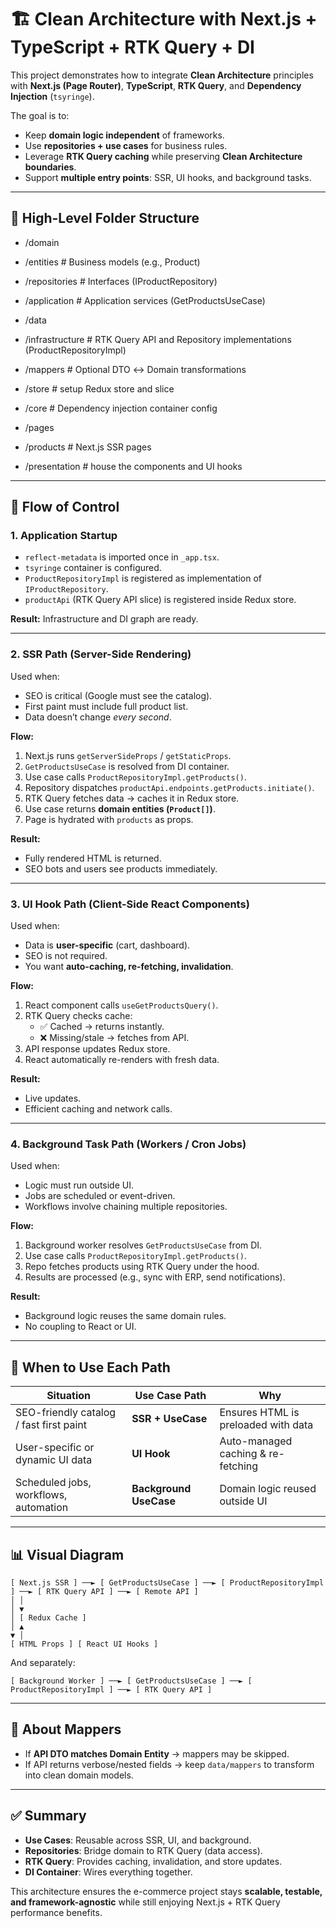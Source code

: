 # 🏗 Clean Architecture with Next.js + TypeScript + RTK Query + DI

This project demonstrates how to integrate **Clean Architecture** principles with **Next.js (Page Router)**, **TypeScript**, **RTK Query**, and **Dependency Injection** (`tsyringe`).

The goal is to:

- Keep **domain logic independent** of frameworks.
- Use **repositories + use cases** for business rules.
- Leverage **RTK Query caching** while preserving **Clean Architecture boundaries**.
- Support **multiple entry points**: SSR, UI hooks, and background tasks.

---

## 📂 High-Level Folder Structure

- /domain
- /entities # Business models (e.g., Product)
- /repositories # Interfaces (IProductRepository)
- /application # Application services (GetProductsUseCase)

- /data
- /infrastructure # RTK Query API and Repository implementations (ProductRepositoryImpl)
- /mappers # Optional DTO ↔ Domain transformations

- /store # setup Redux store and slice
- /core # Dependency injection container config

- /pages
- /products # Next.js SSR pages

- /presentation # house the components and UI hooks

---

## 🔄 Flow of Control

### 1. Application Startup

- `reflect-metadata` is imported once in `_app.tsx`.
- `tsyringe` container is configured.
- `ProductRepositoryImpl` is registered as implementation of `IProductRepository`.
- `productApi` (RTK Query API slice) is registered inside Redux store.

**Result:** Infrastructure and DI graph are ready.

---

### 2. SSR Path (Server-Side Rendering)

Used when:

- SEO is critical (Google must see the catalog).
- First paint must include full product list.
- Data doesn’t change _every second_.

**Flow:**

1. Next.js runs `getServerSideProps` / `getStaticProps`.
2. `GetProductsUseCase` is resolved from DI container.
3. Use case calls `ProductRepositoryImpl.getProducts()`.
4. Repository dispatches `productApi.endpoints.getProducts.initiate()`.
5. RTK Query fetches data → caches it in Redux store.
6. Use case returns **domain entities (`Product[]`)**.
7. Page is hydrated with `products` as props.

**Result:**

- Fully rendered HTML is returned.
- SEO bots and users see products immediately.

---

### 3. UI Hook Path (Client-Side React Components)

Used when:

- Data is **user-specific** (cart, dashboard).
- SEO is not required.
- You want **auto-caching, re-fetching, invalidation**.

**Flow:**

1. React component calls `useGetProductsQuery()`.
2. RTK Query checks cache:
   - ✅ Cached → returns instantly.
   - ❌ Missing/stale → fetches from API.
3. API response updates Redux store.
4. React automatically re-renders with fresh data.

**Result:**

- Live updates.
- Efficient caching and network calls.

---

### 4. Background Task Path (Workers / Cron Jobs)

Used when:

- Logic must run outside UI.
- Jobs are scheduled or event-driven.
- Workflows involve chaining multiple repositories.

**Flow:**

1. Background worker resolves `GetProductsUseCase` from DI.
2. Use case calls `ProductRepositoryImpl.getProducts()`.
3. Repo fetches products using RTK Query under the hood.
4. Results are processed (e.g., sync with ERP, send notifications).

**Result:**

- Background logic reuses the same domain rules.
- No coupling to React or UI.

---

## 🔑 When to Use Each Path

| Situation                               | Use Case Path          | Why                                 |
| --------------------------------------- | ---------------------- | ----------------------------------- |
| SEO-friendly catalog / fast first paint | **SSR + UseCase**      | Ensures HTML is preloaded with data |
| User-specific or dynamic UI data        | **UI Hook**            | Auto-managed caching & re-fetching  |
| Scheduled jobs, workflows, automation   | **Background UseCase** | Domain logic reused outside UI      |

---

## 📊 Visual Diagram

```
[ Next.js SSR ] ──► [ GetProductsUseCase ] ──► [ ProductRepositoryImpl ] ──► [ RTK Query API ] ──► [ Remote API ]
│ │
│ ▼
│ [ Redux Cache ]
│ ▲
▼ │
[ HTML Props ] [ React UI Hooks ]
```

And separately:

```
[ Background Worker ] ──► [ GetProductsUseCase ] ──► [ ProductRepositoryImpl ] ──► [ RTK Query API ]
```

---

## 🧩 About Mappers

- If **API DTO matches Domain Entity** → mappers may be skipped.
- If API returns verbose/nested fields → keep `data/mappers` to transform into clean domain models.

---

## ✅ Summary

- **Use Cases**: Reusable across SSR, UI, and background.
- **Repositories**: Bridge domain to RTK Query (data access).
- **RTK Query**: Provides caching, invalidation, and store updates.
- **DI Container**: Wires everything together.

This architecture ensures the e-commerce project stays **scalable, testable, and framework-agnostic** while still enjoying Next.js + RTK Query performance benefits.
